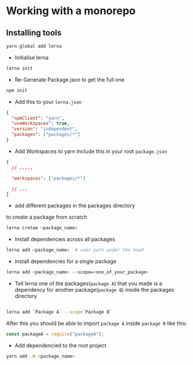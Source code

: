 # Working with a monorepo

## Installing tools

```bash
yarn global add lerna
```

- Initialise lerna

```bash
lerna init
```

- Re-Generate Package.json to get the full one

```bash
npm init
```

- Add this to your `lerna.json`

```json
{
  "npmClient": "yarn",
  "useWorkspaces": true,
  "version": "independent",
  "packages": ["packages/*"]
}
```

- Add Workspaces to yarn
  Include this in your root `package.json`

```json
{
  // .....

  "workspaces": ["packages/*"]

  // ...
}
```

- add different packages in the packages directory

to create a package from scratch

```bash
lerna cretae <package_name>
```

- Install dependencies across all packages

```bash
lerna add <package_name>  # uses yarn under the hood
```

- Install dependencies for a single package

```bash
lerna add <package_name> --scope=<one_of_your_package>
```

- Tell lerna one of the packages(`package A`) that you made is a dependency for another package(`package B`) inside the packages directory

```bash

lerna add `Package A` --scope`Package B`
```

After this you should be able to import `package A` inside `package B` like this:

```javascript
const packageA = require("packageA");
```

- Add dependencied to the root project

```bash
yarn add -W <package_name>
```
